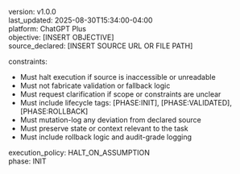 version: v1.0.0  
last_updated: 2025-08-30T15:34:00-04:00  
platform: ChatGPT Plus  
objective: [INSERT OBJECTIVE]  
source_declared: [INSERT SOURCE URL OR FILE PATH]  

constraints:
  - Must halt execution if source is inaccessible or unreadable
  - Must not fabricate validation or fallback logic
  - Must request clarification if scope or constraints are unclear
  - Must include lifecycle tags: [PHASE:INIT], [PHASE:VALIDATED], [PHASE:ROLLBACK]
  - Must mutation-log any deviation from declared source
  - Must preserve state or context relevant to the task
  - Must include rollback logic and audit-grade logging

execution_policy: HALT_ON_ASSUMPTION  
phase: INIT
